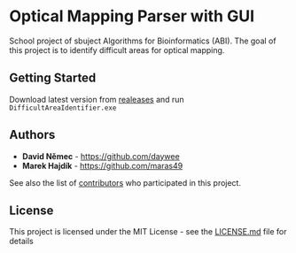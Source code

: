 # Optical Mapping Parser with GUI

School project of sbuject Algorithms for Bioinformatics (ABI).
The goal of this project is to identify difficult areas for optical mapping.

## Getting Started
Download latest version from [realeases](https://github.com/maras49/OMP/releases) and run `DifficultAreaIdentifier.exe`

## Authors

* **David Němec** - https://github.com/daywee
* **Marek Hajdík** - https://github.com/maras49

See also the list of [contributors](https://github.com/maras49/OMP/contributors) who participated in this project.

## License

This project is licensed under the MIT License - see the [LICENSE.md](LICENSE.md) file for details

